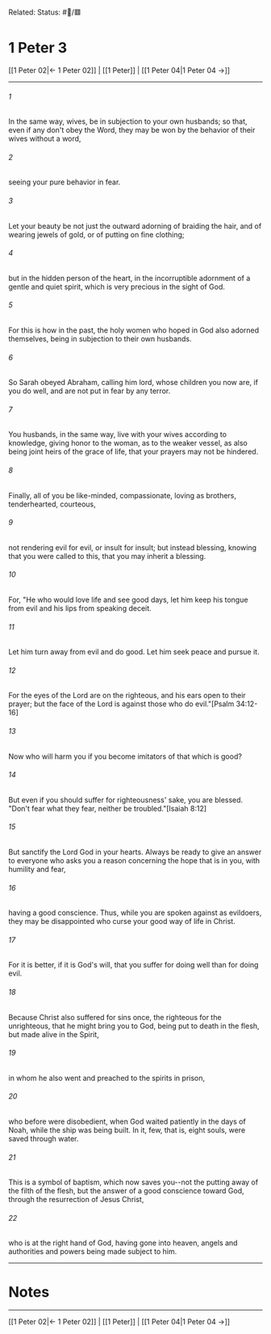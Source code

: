 Related:
Status: #📖/🟥
# 1 Peter 3

[[1 Peter 02|← 1 Peter 02]] | [[1 Peter]] | [[1 Peter 04|1 Peter 04 →]]
***



###### 1 
In the same way, wives, be in subjection to your own husbands; so that, even if any don't obey the Word, they may be won by the behavior of their wives without a word, 

###### 2 
seeing your pure behavior in fear. 

###### 3 
Let your beauty be not just the outward adorning of braiding the hair, and of wearing jewels of gold, or of putting on fine clothing; 

###### 4 
but in the hidden person of the heart, in the incorruptible adornment of a gentle and quiet spirit, which is very precious in the sight of God. 

###### 5 
For this is how in the past, the holy women who hoped in God also adorned themselves, being in subjection to their own husbands. 

###### 6 
So Sarah obeyed Abraham, calling him lord, whose children you now are, if you do well, and are not put in fear by any terror. 

###### 7 
You husbands, in the same way, live with your wives according to knowledge, giving honor to the woman, as to the weaker vessel, as also being joint heirs of the grace of life, that your prayers may not be hindered. 

###### 8 
Finally, all of you be like-minded, compassionate, loving as brothers, tenderhearted, courteous, 

###### 9 
not rendering evil for evil, or insult for insult; but instead blessing, knowing that you were called to this, that you may inherit a blessing. 

###### 10 
For, "He who would love life and see good days, let him keep his tongue from evil and his lips from speaking deceit. 

###### 11 
Let him turn away from evil and do good. Let him seek peace and pursue it. 

###### 12 
For the eyes of the Lord are on the righteous, and his ears open to their prayer; but the face of the Lord is against those who do evil."<crossref intro="3:12">[Psalm 34:12-16]</crossref> 

###### 13 
Now who will harm you if you become imitators of that which is good? 

###### 14 
But even if you should suffer for righteousness' sake, you are blessed. "Don't fear what they fear, neither be troubled."<crossref intro="3:14">[Isaiah 8:12]</crossref> 

###### 15 
But sanctify the Lord God in your hearts. Always be ready to give an answer to everyone who asks you a reason concerning the hope that is in you, with humility and fear, 

###### 16 
having a good conscience. Thus, while you are spoken against as evildoers, they may be disappointed who curse your good way of life in Christ. 

###### 17 
For it is better, if it is God's will, that you suffer for doing well than for doing evil. 

###### 18 
Because Christ also suffered for sins once, the righteous for the unrighteous, that he might bring you to God, being put to death in the flesh, but made alive in the Spirit, 

###### 19 
in whom he also went and preached to the spirits in prison, 

###### 20 
who before were disobedient, when God waited patiently in the days of Noah, while the ship was being built. In it, few, that is, eight souls, were saved through water. 

###### 21 
This is a symbol of baptism, which now saves you--not the putting away of the filth of the flesh, but the answer of a good conscience toward God, through the resurrection of Jesus Christ, 

###### 22 
who is at the right hand of God, having gone into heaven, angels and authorities and powers being made subject to him.

---
# Notes


***
[[1 Peter 02|← 1 Peter 02]] | [[1 Peter]] | [[1 Peter 04|1 Peter 04 →]]
